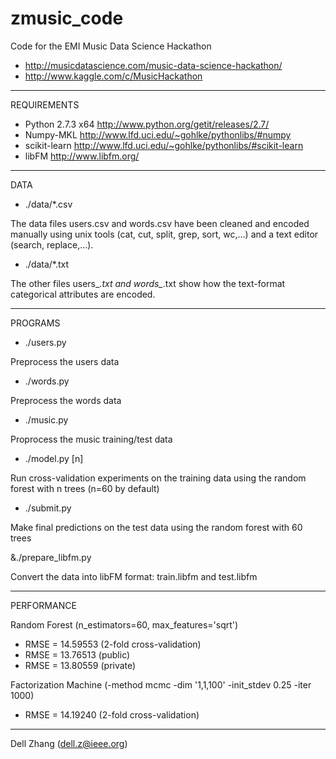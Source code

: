 zmusic_code
================================

Code for the EMI Music Data Science Hackathon

* http://musicdatascience.com/music-data-science-hackathon/
* http://www.kaggle.com/c/MusicHackathon

--------------------------------
REQUIREMENTS

* Python 2.7.3 x64
  http://www.python.org/getit/releases/2.7/
* Numpy-MKL
  http://www.lfd.uci.edu/~gohlke/pythonlibs/#numpy
* scikit-learn
  http://www.lfd.uci.edu/~gohlke/pythonlibs/#scikit-learn
* libFM
  http://www.libfm.org/
--------------------------------
DATA

* ./data/*.csv

The data files users.csv and words.csv
have been cleaned and encoded manually
using unix tools (cat, cut, split, grep, sort, wc,...)
and a text editor (search, replace,...).

* ./data/*.txt

The other files users_*.txt and words_*.txt 
show how the text-format categorical attributes are encoded.

--------------------------------
PROGRAMS

* ./users.py

Preprocess the users data

* ./words.py

Preprocess the words data

* ./music.py

Proprocess the music training/test data

* ./model.py [n]

Run cross-validation experiments on the training data 
using the random forest with n trees (n=60 by default)

* ./submit.py

Make final predictions on the test data
using the random forest with 60  trees

&./prepare_libfm.py

Convert the data into libFM format: train.libfm and test.libfm

--------------------------------

PERFORMANCE

Random Forest
(n_estimators=60, max_features='sqrt')

* RMSE = 14.59553 (2-fold cross-validation)
* RMSE = 13.76513 (public)
* RMSE = 13.80559 (private)

Factorization Machine
(-method mcmc -dim '1,1,100' -init_stdev 0.25 -iter 1000)

* RMSE = 14.19240 (2-fold cross-validation)

--------------------------------

Dell Zhang (dell.z@ieee.org)
